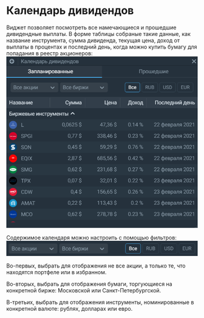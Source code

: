 # Календарь дивидендов
Виджет позволяет посмотреть все намечающиеся и прошедшие дивидендные выплаты. В форме таблицы собраные такие данные, как название инструмента, сумма дивиденда, текущая цена, доход от выплаты в процентах и последний день, когда можно купить бумагу для попадания в реестр акционеров: 
![alt text](calendar.png) 

Содержимое календаря можно настроить с помощью фильтров: 
![alt text](calendar_filter.png) 

Во-первых, выбрать для отображения не все акции, а только те, что находятся портфеле или в избранном.

Во-вторых, выбрать для отображения бумаги, торгующиеся на конкретной бирже: Московской или Санкт-Петербургской. 

В-третьих, выбрать для отображения инструменты, номинированные в конкретной валюте: рублях, долларах или евро.  
